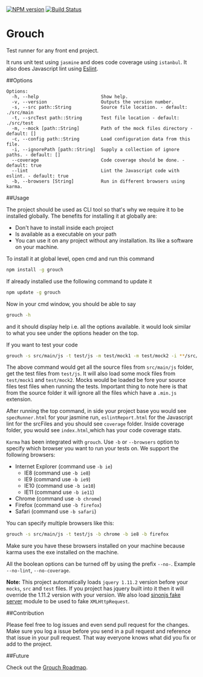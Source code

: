 [![NPM version](https://badge.fury.io/js/grouch.svg)](http://badge.fury.io/js/grouch)
[![Build Status](https://travis-ci.org/gyandeeps/grouch.svg?branch=master)](http://travis-ci.org/gyandeeps/grouch)

Grouch
======

Test runner for any front end project.

It runs unit test using `jasmine` and does code coverage using `istanbul`.
It also does Javascript lint using [Eslint](http://eslint.org).

##Options

```
Options:
  -h, --help                       Show help.
  -v, --version                    Outputs the version number.
  -s, --src path::String           Source file location. - default: ./src/main
  -t, --srcTest path::String       Test file location - default: ./src/test
  -m, --mock [path::String]        Path of the mock files directory - default: []
  -c, --config path::String        Load configuration data from this file.
  -i, --ignorePath [path::String]  Supply a collection of ignore paths. - default: []
  --coverage                       Code coverage should be done. - default: true
  --lint                           Lint the Javascript code with eslint. - default: true
  -b, --browsers [String]          Run in different browsers using karma.
```

##Usage

The project should be used as CLI tool so that's why we require it to be installed globally.
The benefits for installing it at globally are:

* Don't have to install inside each project
* Is available as a executable on your path
* You can use it on any project without any installation. Its like a software on your machine.

To install it at global level, open cmd and run this command

```.sh
npm install -g grouch
```

If already installed use the following command to update it

```.sh
npm update -g grouch
```

Now in your cmd window, you should be able to say

```.sh
grouch -h
```

and it should display help i.e. all the options available. it would look similar to what you see under the options header on the top.

If you want to test your code

```.sh
grouch -s src/main/js -t test/js -m test/mock1 -m test/mock2 -i **/src/main/**.min.js
```

The above command would get all the source files from `src/main/js` folder, get the test files from `test/js`.
It will also load some mock files from `test/mock1` and `test/mock2`. Mocks would be loaded be fore your source files
test files when running the tests.
Important thing to note here is that from the source folder it will ignore all the files which have a `.min.js` extension.

After running the top command, in side your project base you would see `specRunner.html` for your jasmine run,
`eslintReport.html` for the Javascript lint for the srcFiles and you should see `coverage` folder. Inside coverage folder,
you would see `index.html`,which has your code coverage stats.

`Karma` has been integrated with `grouch`. Use `-b` or `--browsers` option to specify which browser you want to run your tests on.
We support the following browsers:
* Internet Explorer (command use `-b ie`)
    - IE8 (command use `-b ie8`)
    - IE9 (command use `-b ie9`)
    - IE10 (command use `-b ie10`)
    - IE11 (command use `-b ie11`)
* Chrome (command use `-b chrome`)
* Firefox (command use `-b firefox`)
* Safari (command use `-b safari`)

You can specify multiple browsers like this:
```.sh
grouch -s src/main/js -t test/js -b chrome -b ie8 -b firefox
```
Make sure you have these browsers installed on your machine because karma uses the exe installed on the machine.

All the boolean options can be turned off by using the prefix `--no-`. Example `--no-lint`, `--no-coverage`.

**Note:** This project automatically loads `jquery 1.11.2` version before your `mocks`, `src` and `test` files.
If you project has jquery built into it then it will override the 1.11.2 version with your version.
We also load [sinonjs fake server](http://sinonjs.org/docs/#fakeServer) module to be used to fake `XMLHttpRequest`.

##Contribution

Please feel free to log issues and even send pull request for the changes.
Make sure you log a issue before you send in a pull request and reference that issue in your pull request.
That way everyone knows what did you fix or add to the project.

##Future

Check out the [Grouch Roadmap](https://github.com/gyandeeps/grouch/wiki/Release-Goals).

